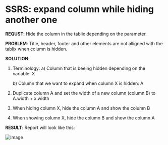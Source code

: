 # SSRS: expand column while hiding another one

**REQUST**: Hide the column in the tablix depending on the parameter.

**PROBLEM**: Title, header, footer and other elements are not alligned with the tablix when column is hidden.

**SOLUTION**:

1. Terminology:
    a) Column that is beeing hidden depending on the variable: X

    b) Column that we want to expand when column X is hidden: A
2. Duplicate column A and set the width of a new column (column B) to A.width + x.width
3. When hiding column X, hide the column A and show the column B
4. When showing column X, hide the column B and show the column A


**RESULT**:
Report will look like this:

![image](https://user-images.githubusercontent.com/17928370/120065960-57fefc80-c074-11eb-8e9e-24ec49f2a1de.png)


